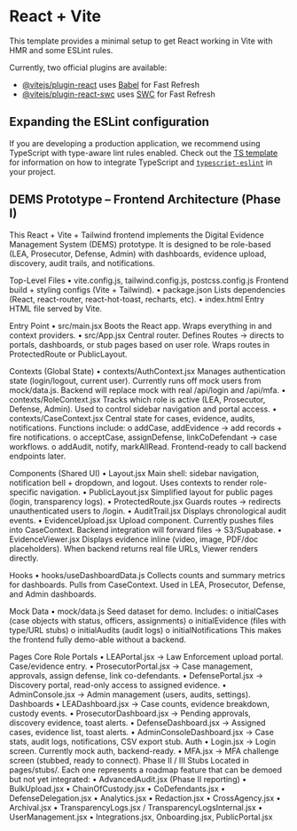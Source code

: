 # React + Vite

This template provides a minimal setup to get React working in Vite with HMR and some ESLint rules.

Currently, two official plugins are available:

- [@vitejs/plugin-react](https://github.com/vitejs/vite-plugin-react/blob/main/packages/plugin-react) uses [Babel](https://babeljs.io/) for Fast Refresh
- [@vitejs/plugin-react-swc](https://github.com/vitejs/vite-plugin-react/blob/main/packages/plugin-react-swc) uses [SWC](https://swc.rs/) for Fast Refresh

## Expanding the ESLint configuration

If you are developing a production application, we recommend using TypeScript with type-aware lint rules enabled. Check out the [TS template](https://github.com/vitejs/vite/tree/main/packages/create-vite/template-react-ts) for information on how to integrate TypeScript and [`typescript-eslint`](https://typescript-eslint.io) in your project.





## DEMS Prototype – Frontend Architecture (Phase I)
This React + Vite + Tailwind frontend implements the Digital Evidence Management System (DEMS) prototype.
It is designed to be role-based (LEA, Prosecutor, Defense, Admin) with dashboards, evidence upload, discovery, audit trails, and notifications.
 
Top-Level Files
•	vite.config.js, tailwind.config.js, postcss.config.js
Frontend build + styling configs (Vite + Tailwind).
•	package.json
Lists dependencies (React, react-router, react-hot-toast, recharts, etc).
•	index.html
Entry HTML file served by Vite.
 
Entry Point
•	src/main.jsx
Boots the React app. Wraps everything in <BrowserRouter> and context providers.
•	src/App.jsx
Central router.
Defines Routes → directs to portals, dashboards, or stub pages based on user role.
Wraps routes in ProtectedRoute or PublicLayout.
 
Contexts (Global State)
•	contexts/AuthContext.jsx
Manages authentication state (login/logout, current user).
Currently runs off mock users from mock/data.js.
Backend will replace mock with real /api/login and /api/mfa.
•	contexts/RoleContext.jsx
Tracks which role is active (LEA, Prosecutor, Defense, Admin).
Used to control sidebar navigation and portal access.
•	contexts/CaseContext.jsx
Central state for cases, evidence, audits, notifications.
Functions include:
o	addCase, addEvidence → add records + fire notifications.
o	acceptCase, assignDefense, linkCoDefendant → case workflows.
o	addAudit, notify, markAllRead.
Frontend-ready to call backend endpoints later.
 
Components (Shared UI)
•	Layout.jsx
Main shell: sidebar navigation, notification bell + dropdown, and logout.
Uses contexts to render role-specific navigation.
•	PublicLayout.jsx
Simplified layout for public pages (login, transparency logs).
•	ProtectedRoute.jsx
Guards routes → redirects unauthenticated users to /login.
•	AuditTrail.jsx
Displays chronological audit events.
•	EvidenceUpload.jsx
Upload component. Currently pushes files into CaseContext.
Backend integration will forward files → S3/Supabase.
•	EvidenceViewer.jsx
Displays evidence inline (video, image, PDF/doc placeholders).
When backend returns real file URLs, Viewer renders directly.
 
Hooks
•	hooks/useDashboardData.js
Collects counts and summary metrics for dashboards.
Pulls from CaseContext. Used in LEA, Prosecutor, Defense, and Admin dashboards.
 
Mock Data
•	mock/data.js
Seed dataset for demo.
Includes:
o	initialCases (case objects with status, officers, assignments)
o	initialEvidence (files with type/URL stubs)
o	initialAudits (audit logs)
o	initialNotifications
This makes the frontend fully demo-able without a backend.
 
Pages
Core Role Portals
•	LEAPortal.jsx → Law Enforcement upload portal. Case/evidence entry.
•	ProsecutorPortal.jsx → Case management, approvals, assign defense, link co-defendants.
•	DefensePortal.jsx → Discovery portal, read-only access to assigned evidence.
•	AdminConsole.jsx → Admin management (users, audits, settings).
Dashboards
•	LEADashboard.jsx → Case counts, evidence breakdown, custody events.
•	ProsecutorDashboard.jsx → Pending approvals, discovery evidence, toast alerts.
•	DefenseDashboard.jsx → Assigned cases, evidence list, toast alerts.
•	AdminConsoleDashboard.jsx → Case stats, audit logs, notifications, CSV export stub.
Auth
•	Login.jsx → Login screen. Currently mock auth, backend-ready.
•	MFA.jsx → MFA challenge screen (stubbed, ready to connect).
Phase II / III Stubs
Located in pages/stubs/.
Each one represents a roadmap feature that can be demoed but not yet integrated:
•	AdvancedAudit.jsx (Phase II reporting)
•	BulkUpload.jsx
•	ChainOfCustody.jsx
•	CoDefendants.jsx
•	DefenseDelegation.jsx
•	Analytics.jsx
•	Redaction.jsx
•	CrossAgency.jsx
•	Archival.jsx
•	TransparencyLogs.jsx / TransparencyLogsInternal.jsx
•	UserManagement.jsx
•	Integrations.jsx, Onboarding.jsx, PublicPortal.jsx
